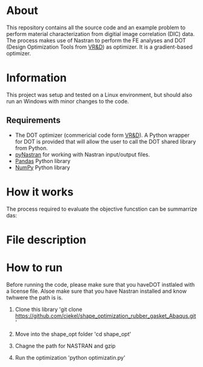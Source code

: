 # About
This repository contains all the source code and an example problem to perform material characterization from digitial image correlation (DIC) data.  The process makes use of Nastran to perform the FE analyses and DOT (Design Optimization Tools from [VR&D](http://www.vrand.com)) as optimizer.  It is a gradient-based optimizer.

# Information
This project was setup and tested on a Linux environment, but should also run an Windows with minor changes to the code.

## Requirements
- The DOT optimizer (commericial code form [VR&D](http://www.vrand.com)).  A Python wrapper for DOT is provided that will allow the user to call the DOT shared library from Python.
- [pyNastran](https://pynastran-git.readthedocs.io/en/latest/) for working with Nastran input/output files.
- [Pandas](http://pandas.pydata.org/) Python library
- [NumPy](http://www.numpy.org/) Python library

# How it works
The process required to evaluate the objective funcstion can be summarrize das:

# File description


# How to run
Before running the code, please make sure that you haveDOT instlaled with a license file.  Alsoe make sure that you have Nastran installed and know twhwere the path is is.

1. Clone this library
'git clone https://github.com/cjekel/shape_optimization_rubber_gasket_Abaqus.git'

2. Move into the shape_opt folder
'cd shape_opt'

3. Chagne the path for NASTRAN and gzip

3. Run the optimization
'python optimizatin.py'
